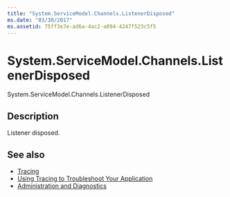 ```yaml
---
title: "System.ServiceModel.Channels.ListenerDisposed"
ms.date: "03/30/2017"
ms.assetid: 75ff3e7e-ad6a-4ac2-a094-4247f523c5f5
---
```

# System.ServiceModel.Channels.ListenerDisposed
System.ServiceModel.Channels.ListenerDisposed  
  
## Description  
 Listener disposed.  
  
## See also

- [Tracing](index.md)
- [Using Tracing to Troubleshoot Your Application](using-tracing-to-troubleshoot-your-application.md)
- [Administration and Diagnostics](../index.md)
